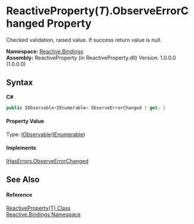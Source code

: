# ReactiveProperty(*T*).ObserveErrorChanged Property 
 


Checked validation, raised value. If success return value is null.


**Namespace:**&nbsp;<a href="c3971206-685a-088e-bb60-d89f59135b99">Reactive.Bindings</a><br />**Assembly:**&nbsp;ReactiveProperty (in ReactiveProperty.dll) Version: 1.0.0.0 (1.0.0.0)

## Syntax

**C#**<br />
``` C#
public IObservable<IEnumerable> ObserveErrorChanged { get; }
```


#### Property Value
Type: <a href="http://msdn2.microsoft.com/en-us/library/dd990377" target="_blank">IObservable</a>(<a href="http://msdn2.microsoft.com/en-us/library/h1x9x1b1" target="_blank">IEnumerable</a>)

#### Implements
<a href="9345ed27-9de3-7be2-8680-3caee6c80a37">IHasErrors.ObserveErrorChanged</a><br />

## See Also


#### Reference
<a href="f3535edb-3165-1739-6d01-0a18033afe61">ReactiveProperty(T) Class</a><br /><a href="c3971206-685a-088e-bb60-d89f59135b99">Reactive.Bindings Namespace</a><br />